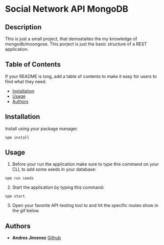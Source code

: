 # Social Network API MongoDB

## Description

This is just a small project, that demostaites the my knowledge of mongodb/moongose. This porject is just the basic structure of a REST application.


## Table of Contents

If your README is long, add a table of contents to make it easy for users to find what they need.

- [Installation](#installation)
- [Usage](#usage)
- [Authors](#authors)

## Installation

Install using your package manager.

```
npm install
```

## Usage
1. Before your run the application make sure to type this command on your CLI, to add some seeds in your database:
```
npm run seeds
```
2. Start the application by typing this command:
```
npm start
```
3. Open your favorite API-testing tool to and hit the specific routes show in the gif below. 

## Authors 

- **Andres Jimenez** [Github](https://github.com/AndresF97)

